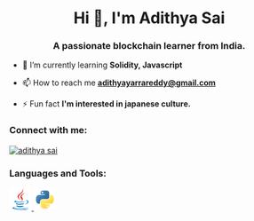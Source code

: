 <h1 align="center">Hi 👋, I'm Adithya Sai</h1>
<h3 align="center">A passionate blockchain learner from India.</h3>

- 🌱 I’m currently learning **Solidity, Javascript**

- 📫 How to reach me **adithyayarrareddy@gmail.com**

- ⚡ Fun fact **I'm interested in japanese culture.**

<h3 align="left">Connect with me:</h3>
<p align="left">
<a href="https://linkedin.com/in/adithya sai" target="blank"><img align="center" src="https://raw.githubusercontent.com/rahuldkjain/github-profile-readme-generator/master/src/images/icons/Social/linked-in-alt.svg" alt="adithya sai" height="30" width="40" /></a>
</p>

<h3 align="left">Languages and Tools:</h3>
<p align="left"> <a href="https://www.java.com" target="_blank" rel="noreferrer"> <img src="https://raw.githubusercontent.com/devicons/devicon/master/icons/java/java-original.svg" alt="java" width="40" height="40"/> </a> <a href="https://www.python.org" target="_blank" rel="noreferrer"> <img src="https://raw.githubusercontent.com/devicons/devicon/master/icons/python/python-original.svg" alt="python" width="40" height="40"/> </a> </p>
